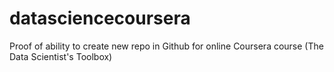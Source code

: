 # datasciencecoursera
Proof of ability to create new repo in Github for online Coursera course (The Data Scientist's Toolbox)
